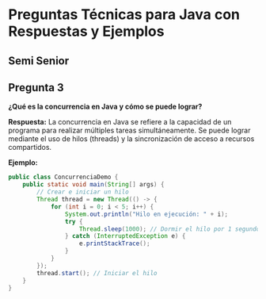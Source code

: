 # Preguntas Técnicas para Java con Respuestas y Ejemplos

## Semi Senior

## Pregunta 3
**¿Qué es la concurrencia en Java y cómo se puede lograr?**

**Respuesta:**
La concurrencia en Java se refiere a la capacidad de un programa para realizar múltiples tareas simultáneamente. Se puede lograr mediante el uso de hilos (threads) y la sincronización de acceso a recursos compartidos.

**Ejemplo:**
```java
public class ConcurrenciaDemo {
    public static void main(String[] args) {
        // Crear e iniciar un hilo
        Thread thread = new Thread(() -> {
            for (int i = 0; i < 5; i++) {
                System.out.println("Hilo en ejecución: " + i);
                try {
                    Thread.sleep(1000); // Dormir el hilo por 1 segundo
                } catch (InterruptedException e) {
                    e.printStackTrace();
                }
            }
        });
        thread.start(); // Iniciar el hilo
    }
}
